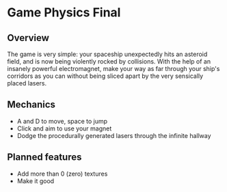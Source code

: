 # Game Physics Final
## Overview
The game is very simple: your spaceship unexpectedly hits an asteroid field, and is now being violently rocked by collisions. With the help of an insanely powerful electromagnet, make your way as far through your 
ship's corridors as you can without being sliced apart by the very sensically placed lasers.
## Mechanics
- A and D to move, space to jump
- Click and aim to use your magnet
- Dodge the procedurally generated lasers through the infinite hallway
## Planned features
- Add more than 0 (zero) textures
- Make it good

